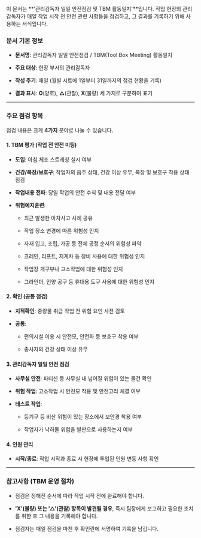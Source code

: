 이 문서는 **'관리감독자 일일 안전점검 및 TBM 활동일지'**입니다. 작업 현장의 관리감독자가 매일 작업 시작 전 안전 관련 사항들을 점검하고, 그 결과를 기록하기 위해 사용하는 서식입니다.

### **문서 기본 정보**

- **문서명**: 관리감독자 일일 안전점검 / TBM(Tool Box Meeting) 활동일지
    
- **주요 대상**: 현장 부서의 관리감독자
    
- **작성 주기**: 매일 (월별 시트에 1일부터 31일까지의 점검 현황을 기록)
    
- **결과 표시**: **O**(양호), **△**(관찰), **X**(불량) 세 가지로 구분하여 표기
    

---

### **주요 점검 항목**

점검 내용은 크게 **4가지** 분야로 나눌 수 있습니다.

#### **1. TBM 평가 (작업 전 안전 미팅)**

- **도입**: 아침 체조 스트레칭 실시 여부
    
- **건강/복장/보호구**: 작업자의 음주 상태, 건강 이상 유무, 복장 및 보호구 착용 상태 점검
    
- **작업내용 전파**: 당일 작업의 안전 수칙 및 내용 전달 여부
    
- **위험예지훈련**:
    
    - 최근 발생한 아차사고 사례 공유
        
    - 작업 장소 변경에 따른 위험성 인지
        
    - 자재 입고, 조립, 가공 등 전체 공정 순서의 위험성 파악
        
    - 크레인, 리프트, 지게차 등 장비 사용에 대한 위험성 인지
        
    - 작업장 개구부나 고소작업에 대한 위험성 인지
        
    - 그라인더, 인양 공구 등 휴대용 도구 사용에 대한 위험성 인지
        

#### **2. 확인 (공통 점검)**

- **지적확인**: 중량물 취급 작업 전 위험 요인 사전 검토
    
- **공통**:
    
    - 편의시설 이용 시 안전모, 안전화 등 보호구 착용 여부
        
    - 종사자의 건강 상태 이상 유무
        

#### **3. 관리감독자 일일 안전 점검**

- **사무실 안전**: 파티션 등 사무실 내 넘어질 위험이 있는 물건 확인
    
- **위험 작업**: 고소작업 시 안전모 착용 및 안전고리 체결 여부
    
- **테스트 작업**:
    
    - 등기구 등 비산 위험이 있는 장소에서 보안경 착용 여부
        
    - 작업자가 낙하물 위험을 발판으로 사용하는지 여부
        

#### **4. 인원 관리**

- **시작/종료**: 작업 시작과 종료 시 현장에 투입된 인원 변동 사항 확인
    

---

### **참고사항 (TBM 운영 절차)**

- 점검은 정해진 순서에 따라 작업 시작 전에 완료해야 합니다.
    
- **'X'(불량) 또는 '△'(관찰) 항목이 발견될 경우**, 즉시 팀장에게 보고하고 필요한 조치를 취한 후 그 내용을 기록해야 합니다.
    
- 점검자는 매일 점검을 마친 후 확인란에 서명하여 기록을 남깁니다.